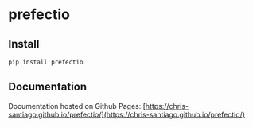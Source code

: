 # prefectio



## Install

```bash
pip install prefectio
```

## Documentation 

Documentation hosted on Github Pages: [https://chris-santiago.github.io/prefectio/](https://chris-santiago.github.io/prefectio/)